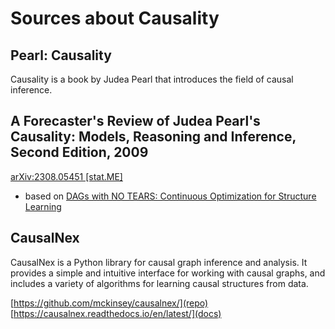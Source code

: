 # Sources about Causality 

## Pearl: Causality

Causality is a book by Judea Pearl that introduces the field of causal inference.

## A Forecaster's Review of Judea Pearl's Causality: Models, Reasoning and Inference, Second Edition, 2009
    
[arXiv:2308.05451 [stat.ME]](https://doi.org/10.48550/arXiv.2308.05451)
- based on [DAGs with NO TEARS: Continuous Optimization for Structure Learning](https://doi.org/10.48550/arXiv.1803.01422)

## CausalNex

CausalNex is a Python library for causal graph inference and analysis. It provides a simple and intuitive interface for working with causal graphs, and includes a variety of algorithms for learning causal structures from data.

[https://github.com/mckinsey/causalnex/](repo) [https://causalnex.readthedocs.io/en/latest/](docs)
